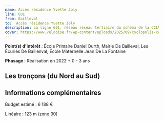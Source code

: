 ```yaml
---
name: Accès résidence Yvette Joly
line: 601
from: Bailleval
to:  Accès résidence Yvette Joly 
description: La ligne 601, réseau reseau tertiaire du schéma de la CCLVD (tronçon 1) concerne Bailleval - Accès résidence Yvette Joly
cover: https://www.velooise.fr/wp-content/uploads/2025/09/cyclopolis-cclvd-1.jpg
---
```


**Point(s) d'intérêt** : École Primaire Daniel Ourth, Mairie De Bailleval, Les Écuries De Baillenval, École Maternelle Jean De La Fontaine

**Phasage** : Réalisation en 2022 + 0 - 3 ans

## Les tronçons (du Nord au Sud)

## Informations complémentaires

Budget estimé :  6 188 € 

Linéaire : 123 m (zone 30)

